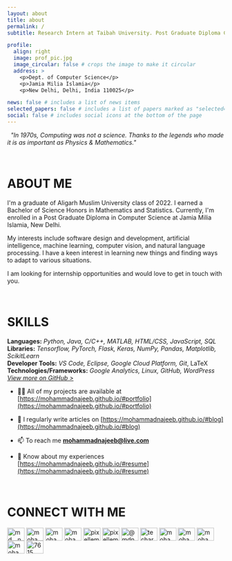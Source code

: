 ```yaml
---
layout: about
title: about
permalink: /
subtitle: Research Intern at Taibah University. Post Graduate Diploma CS at JMI.

profile:
  align: right
  image: prof_pic.jpg
  image_circular: false # crops the image to make it circular
  address: >
    <p>Dept. of Computer Science</p>
    <p>Jamia Milia Islamia</p>
    <p>New Delhi, Delhi, India 110025</p>

news: false # includes a list of news items
selected_papers: false # includes a list of papers marked as "selected={true}"
social: false # includes social icons at the bottom of the page
---
```


&nbsp;
_"In 1970s, Computing was not a science. Thanks to the legends who made it is as important as Physics & Mathematics."_

&nbsp;
# ABOUT ME
 
I'm a graduate of Aligarh Muslim University class of 2022. I earned a Bachelor of Science Honors in Mathematics and Statistics. Currently, I'm enrolled in a Post Graduate Diploma in Computer Science at Jamia Milia Islamia, New Delhi.

My interests include software design and development, artificial intelligence, machine learning, computer vision, and natural language processing. I have a keen interest in learning new things and finding ways to adapt to various situations.

I am looking for internship opportunities and would love to get in touch with you.   

&nbsp;
# SKILLS

**Languages:** *Python, Java, C/C++, MATLAB, HTML/CSS, JavaScript, SQL*  
**Libraries:** *Tensorflow, PyTorch, Flask, Keras, NumPy, Pandas, Matplotlib, ScikitLearn*  
**Developer Tools:** *VS Code, Eclipse, Google Cloud Platform, Git*, LaTeX  
**Technologies/Frameworks:** *Google Analytics, Linux, GitHub, WordPress*  
[*View more on GitHub >*](https://github.com/mohammadnajeeb)  

- 👨‍💻 All of my projects are available at [https://mohammadnajeeb.github.io/#portfolio](https://mohammadnajeeb.github.io/#portfolio)

- 📝 I regularly write articles on [https://mohammadnajeeb.github.io/#blog](https://mohammadnajeeb.github.io/#blog)

- 📫 To reach me **mohammadnajeeb@live.com**

- 📄 Know about my experiences [https://mohammadnajeeb.github.io/#resume](https://mohammadnajeeb.github.io/#resume)

&nbsp;
# CONNECT WITH ME

<p align="left">
<a href="https://twitter.com/md__najeeb" target="blank"><img align="center" src="https://raw.githubusercontent.com/rahuldkjain/github-profile-readme-generator/master/src/images/icons/Social/twitter.svg" alt="md__najeeb" height="30" width="40" /></a>
<a href="https://linkedin.com/in/mohammadnajeeb" target="blank"><img align="center" src="https://raw.githubusercontent.com/rahuldkjain/github-profile-readme-generator/master/src/images/icons/Social/linked-in-alt.svg" alt="mohammadnajeeb" height="30" width="40" /></a>
<a href="https://stackoverflow.com/users/mohammad-najeeb" target="blank"><img align="center" src="https://raw.githubusercontent.com/rahuldkjain/github-profile-readme-generator/master/src/images/icons/Social/stack-overflow.svg" alt="mohammad-najeeb" height="30" width="40" /></a>
<a href="https://kaggle.com/mohammadnajeeb" target="blank"><img align="center" src="https://raw.githubusercontent.com/rahuldkjain/github-profile-readme-generator/master/src/images/icons/Social/kaggle.svg" alt="mohammadnajeeb" height="30" width="40" /></a>
<a href="https://fb.com/pixellements" target="blank"><img align="center" src="https://raw.githubusercontent.com/rahuldkjain/github-profile-readme-generator/master/src/images/icons/Social/facebook.svg" alt="pixellements" height="30" width="40" /></a>
<a href="https://instagram.com/pixellements" target="blank"><img align="center" src="https://raw.githubusercontent.com/rahuldkjain/github-profile-readme-generator/master/src/images/icons/Social/instagram.svg" alt="pixellements" height="30" width="40" /></a>
<a href="https://medium.com/@mdnajeeb" target="blank"><img align="center" src="https://raw.githubusercontent.com/rahuldkjain/github-profile-readme-generator/master/src/images/icons/Social/medium.svg" alt="@mdnajeeb" height="30" width="40" /></a>
<a href="https://www.youtube.com/c/techarchives" target="blank"><img align="center" src="https://raw.githubusercontent.com/rahuldkjain/github-profile-readme-generator/master/src/images/icons/Social/youtube.svg" alt="techarchives" height="30" width="40" /></a>
<a href="https://www.codechef.com/users/mohammadnajeeb" target="blank"><img align="center" src="https://cdn.jsdelivr.net/npm/simple-icons@3.1.0/icons/codechef.svg" alt="mohammadnajeeb" height="30" width="40" /></a>
<a href="https://www.hackerrank.com/mohammadnajeeb" target="blank"><img align="center" src="https://raw.githubusercontent.com/rahuldkjain/github-profile-readme-generator/master/src/images/icons/Social/hackerrank.svg" alt="mohammadnajeeb" height="30" width="40" /></a>
<a href="https://www.leetcode.com/mohammadnajeeb" target="blank"><img align="center" src="https://raw.githubusercontent.com/rahuldkjain/github-profile-readme-generator/master/src/images/icons/Social/leet-code.svg" alt="mohammadnajeeb" height="30" width="40" /></a>
<a href="https://www.hackerearth.com/mohammadnajeeb" target="blank"><img align="center" src="https://raw.githubusercontent.com/rahuldkjain/github-profile-readme-generator/master/src/images/icons/Social/hackerearth.svg" alt="mohammadnajeeb" height="30" width="40" /></a>
<a href="https://discord.gg/7615" target="blank"><img align="center" src="https://raw.githubusercontent.com/rahuldkjain/github-profile-readme-generator/master/src/images/icons/Social/discord.svg" alt="7615" height="30" width="40" /></a>
</p>